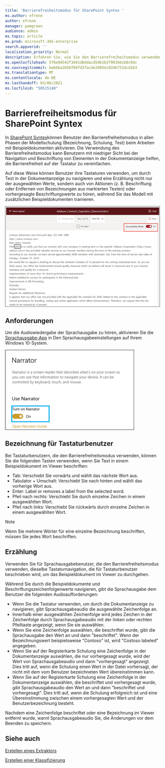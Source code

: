 ```yaml
---
title: 'Barrierefreiheitsmodus für SharePoint Syntex '
ms.author: efrene
author: efrene
manager: pamgreen
audience: admin
ms.topic: article
ms.prod: microsoft-365-enterprise
search.appverid: ''
localization_priority: Normal
description: Erfahren Sie, wie Sie den Barrierefreiheitsmodus verwenden, wenn Sie ein Modell in SharePoint Syntex trainieren.
ms.openlocfilehash: 5f6e9d542f3d41dbddacd54b1b379910dcb0c9dc
ms.sourcegitcommit: babbba2b5bf69fd3facde2905ec024b753dcd1b3
ms.translationtype: MT
ms.contentlocale: de-DE
ms.lasthandoff: 03/06/2021
ms.locfileid: "50515148"
---
```

# <a name="sharepoint-syntex-accessibility-mode"></a>Barrierefreiheitsmodus für SharePoint Syntex

In [SharePoint Syntex](index.md)können Benutzer den Barrierefreiheitsmodus in allen Phasen der Modellschulung (Bezeichnung, Schulung, Test) beim Arbeiten mit Beispieldokumenten aktivieren. Die Verwendung des Barrierefreiheitsmodus kann Benutzern mit niedriger Sicht bei der Navigation und Beschriftung von Elementen in der Dokumentanzeige helfen, die Barrierefreiheit auf der Tastatur zu vereinfachen.

Auf diese Weise können Benutzer ihre Tastaturen verwenden, um durch Text in der Dokumentanzeige zu navigieren und eine Erzählung nicht nur der ausgewählten Werte, sondern auch von Aktionen (z. B. Beschriftung oder Entfernen von Bezeichnungen aus markierten Texten) oder vorhergesagte Beschriftungswerte zu hören, während Sie das Modell mit zusätzlichen Beispieldokumenten trainieren. 


![Barrierefreiheitsmodus](../media/content-understanding/accessibility-mode.png)

## <a name="requirements"></a>Anforderungen

Um die Audiowiedergabe der Sprachausgabe zu hören, aktivieren Sie die [Sprachausgabe-App](https://support.microsoft.com/windows/complete-guide-to-narrator-e4397a0d-ef4f-b386-d8ae-c172f109bdb1) in Den Sprachausgabeeinstellungen auf Ihrem Windows 10-System.

![Aktivieren der Sprachausgabe](../media/content-understanding/narrator-settings.png)

## <a name="labeling-for-keyboard-users"></a>Bezeichnung für Tastaturbenutzer

Bei Tastaturbenutzern, die den Barrierefreiheitsmodus verwenden, können Sie die folgenden Tasten verwenden, wenn Sie Text in einem Beispieldokument im Viewer beschriften:

- Tab: Verschiebt Sie vorwärts und wählt das nächste Wort aus.
- Tabulator + Umschalt: Verschiebt Sie nach hinten und wählt das vorherige Wort aus.
- Enter: Label or removes a label from the selected word.
- Pfeil nach rechts: Verschiebt Sie durch einzelne Zeichen in einem ausgewählten Wort.
- Pfeil nach links: Verschiebt Sie rückwärts durch einzelne Zeichen in einem ausgewählten Wort.

> [!NOTE]
> Wenn Sie mehrere Wörter für eine einzelne Bezeichnung beschriften, müssen Sie jedes Wort beschriften.


## <a name="narration"></a>Erzählung

Verwenden Sie für Sprachausgabebenutzer, die den Barrierefreiheitsmodus verwenden, dieselbe Tastaturnavigation, die für Tastaturbenutzer beschrieben wird, um das Beispieldokument im Viewer zu durchgehen.

Während Sie durch die Beispieldokumente und Beschriftungszeichenfolgenwerte navigieren, gibt die Sprachausgabe dem Benutzer die folgenden Audioaufforderungen:

- Wenn Sie die Tastatur verwenden, um durch die Dokumentanzeige zu navigieren, gibt Sprachausgabeaudio die ausgewählte Zeichenfolge an.
- Innerhalb einer ausgewählten Zeichenfolge wird jedes Zeichen in der Zeichenfolge durch Sprachausgabeaudio mit der linken oder rechten Pfeiltaste angezeigt, wenn Sie sie auswählen.
- Wenn Sie eine Zeichenfolge auswählen, die beschriftet wurde, gibt die Sprachausgabe den Wert an und dann "beschriftet".  Wenn der Bezeichnungswert beispielsweise "Contoso" ist, wird "Costoso labeled" angegeben. 
- Wenn Sie auf der Registerkarte Schulung eine Zeichenfolge in der Dokumentanzeige auswählen, die nur vorhergesagt wurde, wird der Wert von Sprachausgabeaudio und dann "vorhergesagt" angezeigt. Dies tritt auf, wenn die Schulung einen Wert in der Datei vorhersagt, der nicht mit dem vom Benutzer bezeichneten Wert übereinstimmen kann.
- Wenn Sie auf der Registerkarte Schulung eine Zeichenfolge in der Dokumentanzeige auswählen, die beschriftet und vorhergesagt wurde, gibt Sprachausgabeaudio den Wert an und dann "beschriftet und vorhergesagt". Dies tritt auf, wenn die Schulung erfolgreich ist und eine Übereinstimmung zwischen einem vorhergesagten Wert und der Benutzerbezeichnung besteht.



Nachdem eine Zeichenfolge beschriftet oder eine Bezeichnung im Viewer entfernt wurde, warnt Sprachausgabeaudio Sie, die Änderungen vor dem Beenden zu speichern.

## <a name="see-also"></a>Siehe auch

[Erstellen eines Extraktors](create-an-extractor.md)</br>

[Erstellen einer Klassifizierung](create-a-classifier.md)</br>










 


  
  



